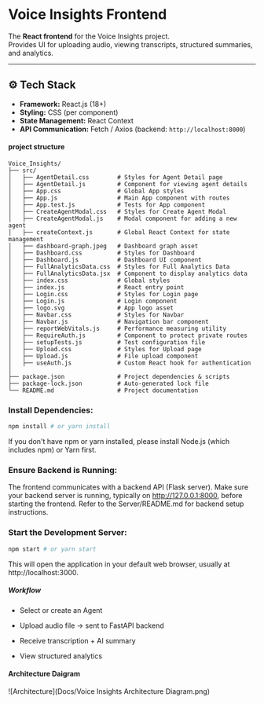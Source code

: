
# Voice Insights Frontend

The **React frontend** for the Voice Insights project.  
Provides UI for uploading audio, viewing transcripts, structured summaries, and analytics.

---

## ⚙️ Tech Stack
- **Framework:** React.js (18+)
- **Styling:** CSS (per component)
- **State Management:** React Context
- **API Communication:** Fetch / Axios (backend: `http://localhost:8000`)


#### project structure ######

```plaintext
Voice_Insights/
├── src/
│   ├── AgentDetail.css        # Styles for Agent Detail page
│   ├── AgentDetail.js         # Component for viewing agent details
│   ├── App.css                # Global App styles
│   ├── App.js                 # Main App component with routes
│   ├── App.test.js            # Tests for App component
│   ├── CreateAgentModal.css   # Styles for Create Agent Modal
│   ├── CreateAgentModal.js    # Modal component for adding a new agent
│   ├── createContext.js       # Global React Context for state management
│   ├── dashboard-graph.jpeg   # Dashboard graph asset
│   ├── Dashboard.css          # Styles for Dashboard
│   ├── Dashboard.js           # Dashboard UI component
│   ├── FullAnalyticsData.css  # Styles for Full Analytics Data
│   ├── FullAnalyticsData.jsx  # Component to display analytics data
│   ├── index.css              # Global styles
│   ├── index.js               # React entry point
│   ├── Login.css              # Styles for Login page
│   ├── Login.js               # Login component
│   ├── logo.svg               # App logo asset
│   ├── Navbar.css             # Styles for Navbar
│   ├── Navbar.js              # Navigation bar component
│   ├── reportWebVitals.js     # Performance measuring utility
│   ├── RequireAuth.js         # Component to protect private routes
│   ├── setupTests.js          # Test configuration file
│   ├── Upload.css             # Styles for Upload page
│   ├── Upload.js              # File upload component
│   ├── useAuth.js             # Custom React hook for authentication
│
├── package.json               # Project dependencies & scripts
├── package-lock.json          # Auto-generated lock file
└── README.md                  # Project documentation

```


### Install Dependencies:

```bash
npm install # or yarn install
```

If you don't have npm or yarn installed, please install Node.js (which includes npm) or Yarn first.

### Ensure Backend is Running:

The frontend communicates with a backend API (Flask server). Make sure your backend server is running, typically on http://127.0.0.1:8000, before starting the frontend. Refer to the Server/README.md for backend setup instructions.

### Start the Development Server:

```bash
npm start # or yarn start
```

This will open the application in your default web browser, usually at http://localhost:3000.

##### Workflow ####

* Select or create an Agent

* Upload audio file → sent to FastAPI backend

* Receive transcription + AI summary

* View structured analytics


#### Architecture Daigram ###############################

![Architecture](Docs/Voice Insights Architecture Diagram.png)
